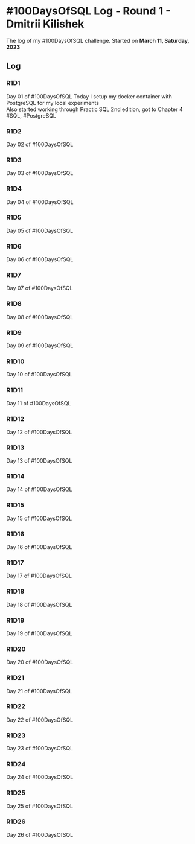 # #100DaysOfSQL Log - Round 1 - Dmitrii Kilishek

The log of my #100DaysOfSQL challenge. Started on **March 11, Saturday, 2023**

## Log

<!--- 
Record format:

### R1D1 < Header format
Worked on what? What was the progress? Link to the sample.

--->

### R1D1 
Day 01 of #100DaysOfSQL 
Today I setup my docker container with PostgreSQL for my local experiments  
Also started working through Practic SQL 2nd edition, got to Chapter 4
#SQL, #PostgreSQL


### R1D2
Day 02 of #100DaysOfSQL 


### R1D3
Day 03 of #100DaysOfSQL 


### R1D4
Day 04 of #100DaysOfSQL 


### R1D5
Day 05 of #100DaysOfSQL 


### R1D6
Day 06 of #100DaysOfSQL 


### R1D7
Day 07 of #100DaysOfSQL 


### R1D8
Day 08 of #100DaysOfSQL 


### R1D9
Day 09 of #100DaysOfSQL 


### R1D10
Day 10 of #100DaysOfSQL 


### R1D11
Day 11 of #100DaysOfSQL 


### R1D12
Day 12 of #100DaysOfSQL 


### R1D13
Day 13 of #100DaysOfSQL 


### R1D14
Day 14 of #100DaysOfSQL 


### R1D15
Day 15 of #100DaysOfSQL 


### R1D16
Day 16 of #100DaysOfSQL 


### R1D17
Day 17 of #100DaysOfSQL 


### R1D18
Day 18 of #100DaysOfSQL 


### R1D19
Day 19 of #100DaysOfSQL 


### R1D20
Day 20 of #100DaysOfSQL 


### R1D21
Day 21 of #100DaysOfSQL 


### R1D22
Day 22 of #100DaysOfSQL 


### R1D23
Day 23 of #100DaysOfSQL 


### R1D24
Day 24 of #100DaysOfSQL 


### R1D25
Day 25 of #100DaysOfSQL 


### R1D26
Day 26 of #100DaysOfSQL 
